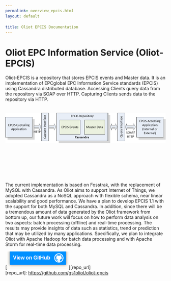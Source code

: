 ```yaml
---
permalink: overview_epcis.html
layout: default

title: Oliot EPCIS Documentation
---
```


Oliot EPC Information Service (Oliot-EPCIS)
===========================================
Oliot-EPCIS is a repository that stores EPCIS events and Master data. It is an implementation of EPCglobal EPC Information Service standards (EPCIS) using Cassandra distributed database. Accessing Clients query data from the repository via SOAP over HTTP. Capturing Clients sends data to the repository via HTTP.  
<br> <br>
![thumbnail](images/epcis-pics/EPCIS_Architecture.png)
<br> <br><br> <br><br> <br><br> <br>
The current implementation is based on Fosstrak, with the replacement of MySQL with Cassandra. As Oliot aims to support Internet of Things, we adopted Cassandra as a NoSQL approach with flexible schema, near linear scalability and good performance.
We have a plan to develop EPCIS 1.1 with the support for both MySQL and Cassandra. 
In addition, since there will be a tremendous amount of data generated by the Oliot framework from bottom up, our future work will focus on how to perform data analysis on two aspects: batch processing (offline) and real-time processing. The results may provide insights of data such as statistics, trend or prediction that may be utilized by many applications. Specifically, we plan to integrate Oliot with Apache Hadoop for batch data processing and with Apache Storm for real-time data processing.

[![thumbnail](images/viewon.png)][repo_url]  
[repo_url]: https://github.com/gs1oliot/oliot-epcis
